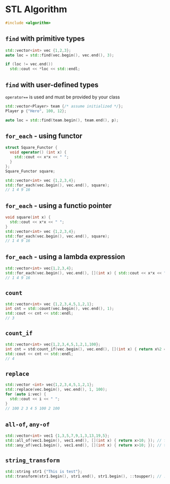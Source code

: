 # STL Algorithm

```cpp
#include <algorithm>
```

## `find` with primitive types

```cpp
std::vector<int> vec {1,2,3};
auto loc = std::find(vec.begin(), vec.end(), 3);

if (loc != vec.end())
  std::cout << *loc << std::endl;
```

## `find` with user-defined types

`operator==` is used and must be provided by your class

```cpp
std::vector<Player> team {/* assume initialized */};
Player p {"Hero", 100, 12};

auto loc = std::find(team.begin(), team.end(), p);
```

## `for_each` - using functor

```cpp
struct Square_Functor {
  void operator() (int x) {
    std::cout << x*x << " ";
  }
};
Square_Functor square;

std::vector<int> vec {1,2,3,4};
std::for_each(vec.begin(), vec.end(), square);
// 1 4 9 16
```

## `for_each` - using a functio pointer

```cpp
void square(int x) {
  std::cout << x*x << " ";
}
std::vector<int> vec {1,2,3,4};
std::for_each(vec.begin(), vec.end(), square);
// 1 4 9 16
```

## `for_each` - using a lambda expression

```cpp
std::vector<int> vec{1,2,3,4};
std::for_each(vec.begin(), vec.end(), [](int x) { std::cout << x*x << " "; });
// 1 4 9 16
```

## `count`

```cpp
std::vector<int> vec {1,2,3,4,5,1,2,1};
int cnt = std::count(vec.begin(), vec.end(), 1);
std::cout << cnt << std::endl;
// 3
```

## `count_if`

```cpp
std::vector<int> vec{1,2,3,4,5,1,2,1,100};
int cnt = std:count_if(vec.begin(), vec.end(), [](int x) { return x%2 == 0; });
std::cout << cnt << std::endl;
// 4
```

## `replace`

```cpp
std::vector <int> vec{1,2,3,4,5,1,2,1};
std::replace(vec.begin(), vec.end(), 1, 100);
for (auto i:vec) {
  std::cout << i << " ";
}
// 100 2 3 4 5 100 2 100
```

## `all-of`, `any-of`

```cpp
std::vector<int> vec1 {1,3,5,7,9,1,3,13,19,5};
std::all_of(vec1.begin(), vec1.end(), [](int x) { return x>10; }); // false
std::any_of(vec1.begin(), vec1.end(), [](int x) { return x>10; }); // true
```

## `string_transform`

```cpp
std::string str1 {"This is test"};
std::transform(str1.begin(), str1.end(), str1.begin(), ::toupper); // ::toupper defined in <cctype>
```